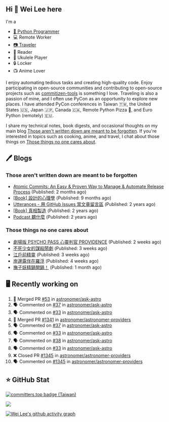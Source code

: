 ## Hi 👋 Wei Lee here

I'm a

* [🐍 Python Programmer](https://pycon-note.wei-lee.me/)
* 💻 Remote Worker
* [📷 Traveler](https://travlog.wei-lee.me/)
* 📖 Reader
* 🎵 Ukulele Player
* 🔒 Locker
* 📺 Anime Lover

I enjoy automating tedious tasks and creating high-quality code. Enjoy participating in open-source communities and contributing to open-source projects such as [commitizen-tools](https://github.com/commitizen-tools) is something I love. Traveling is also a passion of mine, and I often use PyCon as an opportunity to explore new places. I have attended PyCon conferences in Taiwan 🇹🇼, the United States 🇺🇸, Japan 🇯🇵, Canada 🇨🇦, Remote Python Pizza 🍕, and Euro Python (remotely) 🇪🇺.

I share my technical notes, book digests, and occasional thoughts on my main blog [Those aren't written down are meant to be forgotten](https://blog.wei-lee.me/). If you're interested in topics such as cooking, anime, and travel, I chat about those things on [Those things no one cares about](https://travlog.wei-lee.me/).

## 🖊️ Blogs

### Those aren't written down are meant to be forgotten

* [Atomic Commits: An Easy &amp; Proven Way to Manage &amp; Automate Release Process](https://blog.wei-lee.me/posts/tech/2023/08/atomic-commits-coscup-2023) (Published: 2 months ago)
* [[Book] 設計的心理學](https://blog.wei-lee.me/posts/book/2023/01/the-design-of-everyday-things) (Published: 9 months ago)
* [Utterances - 用 GitHub Issues 當文章留言區](https://blog.wei-lee.me/posts/tech/2022/02/use-github-issues-as-comment-system) (Published: 2 years ago)
* [[Book] 真相製造](https://blog.wei-lee.me/posts/book/2022/02/reality-is-business) (Published: 2 years ago)
* [Podcast 聽什麼](https://blog.wei-lee.me/posts/gossiping/2021/12/podcast-i-listen-to) (Published: 2 years ago)

### Those things no one cares about

* [劇場版 PSYCHO PASS 心靈判官 PROVIDENCE](https://travlog.wei-lee.me/posts/review/2023/10/psycho-pass-providence) (Published: 2 weeks ago)
* [不死少女的謀殺鬧劇](https://travlog.wei-lee.me/posts/review/2023/10/undead-girl-murder-farce) (Published: 3 weeks ago)
* [江戶前精靈](https://travlog.wei-lee.me/posts/review/2023/09/edomae-erufu) (Published: 3 weeks ago)
* [岸邊露伴在羅浮](https://travlog.wei-lee.me/posts/review/2023/09/rohan-at-the-louvre) (Published: 4 weeks ago)
* [撫子妖精鍋開鍋！](https://travlog.wei-lee.me/posts/cook/2023/08/season-nadeshiko-pot) (Published: 1 month ago)

## 🖥️ Recently working on

1. 🎉 Merged PR [#53](https://github.com/astronomer/ask-astro/pull/53) in [astronomer/ask-astro](https://github.com/astronomer/ask-astro)
2. 🗣 Commented on [#37](https://github.com/astronomer/ask-astro/issues/37) in [astronomer/ask-astro](https://github.com/astronomer/ask-astro)
3. 🗣 Commented on [#33](https://github.com/astronomer/ask-astro/issues/33) in [astronomer/ask-astro](https://github.com/astronomer/ask-astro)
4. 🎉 Merged PR [#1341](https://github.com/astronomer/astronomer-providers/pull/1341) in [astronomer/astronomer-providers](https://github.com/astronomer/astronomer-providers)
5. 🗣 Commented on [#37](https://github.com/astronomer/ask-astro/issues/37) in [astronomer/ask-astro](https://github.com/astronomer/ask-astro)
6. 🗣 Commented on [#33](https://github.com/astronomer/ask-astro/issues/33) in [astronomer/ask-astro](https://github.com/astronomer/ask-astro)
7. 🗣 Commented on [#38](https://github.com/astronomer/ask-astro/issues/38) in [astronomer/ask-astro](https://github.com/astronomer/ask-astro)
8. 🗣 Commented on [#33](https://github.com/astronomer/ask-astro/issues/33) in [astronomer/ask-astro](https://github.com/astronomer/ask-astro)
9. ❌ Closed PR [#1345](https://github.com/astronomer/astronomer-providers/pull/1345) in [astronomer/astronomer-providers](https://github.com/astronomer/astronomer-providers)
10. 🗣 Commented on [#1345](https://github.com/astronomer/astronomer-providers/issues/1345) in [astronomer/astronomer-providers](https://github.com/astronomer/astronomer-providers)


## ⭐ GitHub Stat

[![committers.top badge (Taiwan)](https://user-badge.committers.top/taiwan_public/Lee-W.svg)](https://user-badge.committers.top/taiwan_public/Lee-W)

[![](https://github-readme-stats.vercel.app/api?username=Lee-W&show_icons=true&hide_title=true&cache_seconds=86400)](https://github.com/anuraghazra/github-readme-stats)

[![Wei Lee's github activity graph](https://github-readme-activity-graph.vercel.app/graph?username=Lee-W&theme=dracula)](https://github.com/ashutosh00710/github-readme-activity-graph)
